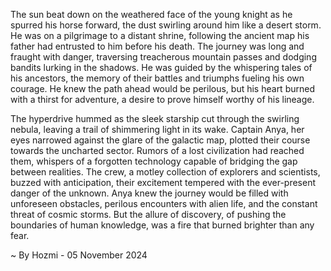 
The sun beat down on the weathered face of the young knight as he spurred his horse forward, the dust swirling around him like a desert storm. He was on a pilgrimage to a distant shrine, following the ancient map his father had entrusted to him before his death. The journey was long and fraught with danger, traversing treacherous mountain passes and dodging bandits lurking in the shadows. He was guided by the whispering tales of his ancestors, the memory of their battles and triumphs fueling his own courage. He knew the path ahead would be perilous, but his heart burned with a thirst for adventure, a desire to prove himself worthy of his lineage.

The hyperdrive hummed as the sleek starship cut through the swirling nebula, leaving a trail of shimmering light in its wake. Captain Anya, her eyes narrowed against the glare of the galactic map, plotted their course towards the uncharted sector. Rumors of a lost civilization had reached them, whispers of a forgotten technology capable of bridging the gap between realities. The crew, a motley collection of explorers and scientists, buzzed with anticipation, their excitement tempered with the ever-present danger of the unknown. Anya knew the journey would be filled with unforeseen obstacles, perilous encounters with alien life, and the constant threat of cosmic storms. But the allure of discovery, of pushing the boundaries of human knowledge, was a fire that burned brighter than any fear. 

~ By Hozmi - 05 November 2024
